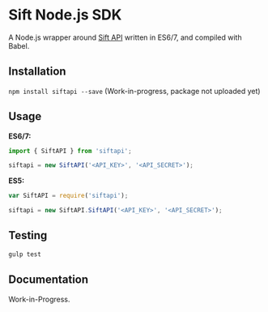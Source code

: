 Sift Node.js SDK
================

A Node.js wrapper around [Sift API](http://sift.easilydo.com) written in ES6/7,
and compiled with Babel.

Installation
------------

`npm install siftapi --save`
(Work-in-progress, package not uploaded yet)

Usage
-----

**ES6/7:**

```javascript
import { SiftAPI } from 'siftapi';

siftapi = new SiftAPI('<API_KEY>', '<API_SECRET>');
```

**ES5:**

```javascript
var SiftAPI = require('siftapi');

siftapi = new SiftAPI.SiftAPI('<API_KEY>', '<API_SECRET>');
```

Testing
-------

```javascript
gulp test
```

Documentation
-------------

Work-in-Progress.

